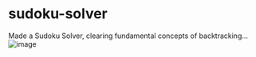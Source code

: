 # sudoku-solver
Made a Sudoku Solver, clearing fundamental concepts of backtracking...
![image](https://github.com/user-attachments/assets/ed0a31bf-bf9b-4503-9121-f952b7dd34e3)
